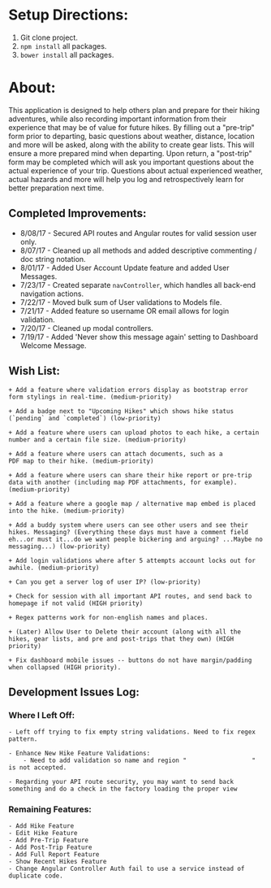 # Setup Directions:
1. Git clone project.
2. `npm install` all packages.
3. `bower install` all packages.

# About:

This application is designed to help others plan and prepare for their hiking adventures, while also recording important information from their experience that may be of value for future hikes. By filling out a "pre-trip" form prior to departing, basic questions about weather, distance, location and more will be asked, along with the ability to create gear lists. This will ensure a more prepared mind when departing. Upon return, a "post-trip" form may be completed which will ask you important questions about the actual experience of your trip. Questions about actual experienced weather, actual hazards and more will help you log and retrospectively learn for better preparation next time.

## Completed Improvements:

+ 8/08/17 - Secured API routes and Angular routes for valid session user only.
+ 8/07/17 - Cleaned up all methods and added descriptive commenting / doc string notation.
+ 8/01/17 - Added User Account Update feature and added User Messages.
+ 7/23/17 - Created separate `navController`, which handles all back-end navigation actions.
+ 7/22/17 - Moved bulk sum of User validations to Models file.
+ 7/21/17 - Added feature so username OR email allows for login validation.
+ 7/20/17 - Cleaned up modal controllers.
+ 7/19/17 - Added 'Never show this message again' setting to Dashboard Welcome Message.

## Wish List:

	+ Add a feature where validation errors display as bootstrap error form stylings in real-time. (medium-priority)

	+ Add a badge next to "Upcoming Hikes" which shows hike status (`pending` and `completed`) (low-priority)

	+ Add a feature where users can upload photos to each hike, a certain number and a certain file size. (medium-priority)

	+ Add a feature where users can attach documents, such as a
	PDF map to their hike. (medium-priority)

	+ Add a feature where users can share their hike report or pre-trip data with another (including map PDF attachments, for example). (medium-priority)

	+ Add a feature where a google map / alternative map embed is placed
	into the hike. (medium-priority)

	+ Add a buddy system where users can see other users and see their hikes. Messaging? (Everything these days must have a comment field eh...or must it...do we want people bickering and arguing? ...Maybe no messaging...) (low-priority)

	+ Add login validations where after 5 attempts account locks out for awhile. (medium-priority)

	+ Can you get a server log of user IP? (low-priority)

	+ Check for session with all important API routes, and send back to homepage if not valid (HIGH priority)

	+ Regex patterns work for non-english names and places.

	+ (Later) Allow User to Delete their account (along with all the hikes, gear lists, and pre and post-trips that they own) (HIGH priority)

	+ Fix dashboard mobile issues -- buttons do not have margin/padding when collapsed (HIGH priority).

## Development Issues Log:

### Where I Left Off:
	- Left off trying to fix empty string validations. Need to fix regex pattern.

	- Enhance New Hike Feature Validations:
		- Need to add validation so name and region "                  " is not accepted.

	- Regarding your API route security, you may want to send back something and do a check in the factory loading the proper view

### Remaining Features:
	- Add Hike Feature
	- Edit Hike Feature
	- Add Pre-Trip Feature
	- Add Post-Trip Feature
	- Add Full Report Feature
	- Show Recent Hikes Feature
	- Change Angular Controller Auth fail to use a service instead of duplicate code.
